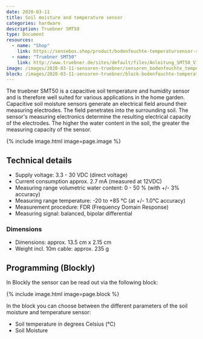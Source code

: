 ```yaml
---
date: 2020-03-11
title: Soil moisture and temperature sensor
categories: hardware
description: Truebner SMT50
type: Document
resources:
  - name: "Shop"
    link: https://sensebox.shop/product/bodenfeuchte-temperatursensor-smt50
  - name: "Truebner SMT50"
    link: http://www.truebner.de/sites/default/files/Anleitung_SMT50_V1.1.pdf
image: /images/2020-03-11-sensoren-truebner/sensoren_bodenfeuchte_temperatur.png
block: /images/2020-03-11-sensoren-truebner/block-bodenfeuchte-temperatur-en.svg
---
```

The truebner SMT50 is a capacitive soil temperature and humidity sensor and is therefore well suited for various applications in the home garden. Capacitive soil moisture sensors generate an electrical field around their measuring electrodes. The field penetrates into the surrounding soil. The sensor's measuring electronics determine the resulting electrical capacity of the electrodes. The higher the water content in the soil, the greater the measuring capacity of the sensor.

{% include image.html image=page.image %}

## Technical details
- Supply voltage: 3.3 - 30 VDC (direct voltage)
- Current consumption approx. 2.7 mA (measured at 12VDC)
- Measuring range volumetric water content: 0 - 50 % (with +/- 3% accuracy)
- Measuring range temperature: -20 to +85 °C (at +/- 1.0°C accuracy)
- Measurement procedure: FDR (Frequency Domain Response)
- Measuring signal: balanced, bipolar differential

### Dimensions
- Dimensions: approx. 13.5 cm x 2.15 cm
- Weight incl. 10m cable: approx. 235 g


## Programming (Blockly)

In Blockly the sensor can be read out via the following block:

{% include image.html image=page.block %}

In the block you can choose between the different parameters of the soil moisture and temperature sensor:

- Soil temperature in degrees Celsius (°C)
- Soil Moisture